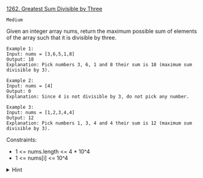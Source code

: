 [1262. Greatest Sum Divisible by Three](https://leetcode.com/problems/greatest-sum-divisible-by-three/description/)

`Medium`

Given an integer array nums, return the maximum possible sum of elements of the array such that it is divisible by three.

```
Example 1:
Input: nums = [3,6,5,1,8]
Output: 18
Explanation: Pick numbers 3, 6, 1 and 8 their sum is 18 (maximum sum divisible by 3).

Example 2:
Input: nums = [4]
Output: 0
Explanation: Since 4 is not divisible by 3, do not pick any number.

Example 3:
Input: nums = [1,2,3,4,4]
Output: 12
Explanation: Pick numbers 1, 3, 4 and 4 their sum is 12 (maximum sum divisible by 3).
```

Constraints:

- 1 <= nums.length <= 4 * 10^4
- 1 <= nums[i] <= 10^4

<details>
<summary>Hint</summary>

[HuifengGuan](https://www.youtube.com/watch?v=KKNNLukfy4c&ab_channel=HuifengGuan)
</details>